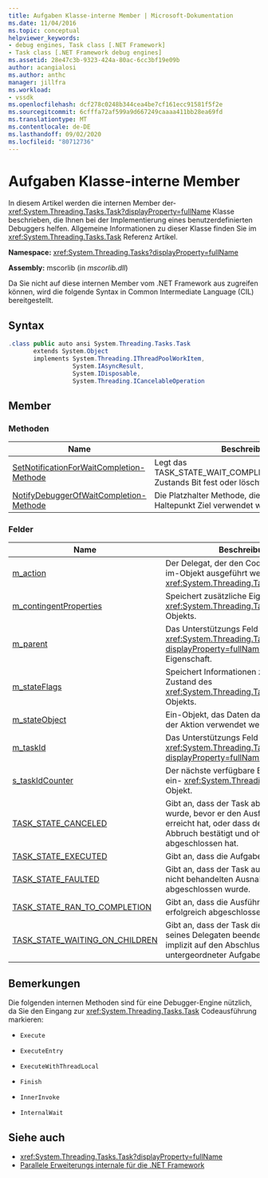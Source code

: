 ```yaml
---
title: Aufgaben Klasse-interne Member | Microsoft-Dokumentation
ms.date: 11/04/2016
ms.topic: conceptual
helpviewer_keywords:
- debug engines, Task class [.NET Framework]
- Task class [.NET Framework debug engines]
ms.assetid: 28e47c3b-9323-424a-80ac-6cc3bf19e09b
author: acangialosi
ms.author: anthc
manager: jillfra
ms.workload:
- vssdk
ms.openlocfilehash: dcf278c0248b344cea4be7cf161ecc91581f5f2e
ms.sourcegitcommit: 6cfffa72af599a9d667249caaaa411bb28ea69fd
ms.translationtype: MT
ms.contentlocale: de-DE
ms.lasthandoff: 09/02/2020
ms.locfileid: "80712736"
---
```

# <a name="task-class---internal-members"></a>Aufgaben Klasse-interne Member
In diesem Artikel werden die internen Member der- <xref:System.Threading.Tasks.Task?displayProperty=fullName> Klasse beschrieben, die Ihnen bei der Implementierung eines benutzerdefinierten Debuggers helfen. Allgemeine Informationen zu dieser Klasse finden Sie im <xref:System.Threading.Tasks.Task> Referenz Artikel.

 **Namespace:** <xref:System.Threading.Tasks?displayProperty=fullName>

 **Assembly:** mscorlib (in *mscorlib.dll*)

 Da Sie nicht auf diese internen Member vom .NET Framework aus zugreifen können, wird die folgende Syntax in Common Intermediate Language (CIL) bereitgestellt.

## <a name="syntax"></a>Syntax

```csharp
.class public auto ansi System.Threading.Tasks.Task
       extends System.Object
       implements System.Threading.IThreadPoolWorkItem,
                  System.IAsyncResult,
                  System.IDisposable,
                  System.Threading.ICancelableOperation
```

## <a name="members"></a>Member

### <a name="methods"></a>Methoden

|Name|Beschreibung|
|----------|-----------------|
|[SetNotificationForWaitCompletion-Methode](../../extensibility/debugger/setnotificationforwaitcompletion-method.md)|Legt das TASK_STATE_WAIT_COMPLETION_NOTIFICATION Zustands Bit fest oder löscht dieses.|
|[NotifyDebuggerOfWaitCompletion-Methode](../../extensibility/debugger/notifydebuggerofwaitcompletion-method.md)|Die Platzhalter Methode, die vom Debugger als Haltepunkt Ziel verwendet wird.|

### <a name="fields"></a>Felder

|Name|Beschreibung|
|----------|-----------------|
|[m_action](../../extensibility/debugger/m-action-field.md)|Der Delegat, der den Code darstellt, der im-Objekt ausgeführt werden soll <xref:System.Threading.Tasks.Task> .|
|[m_contingentProperties](../../extensibility/debugger/m-contingentproperties-field.md)|Speichert zusätzliche Eigenschaften des- <xref:System.Threading.Tasks.Task> Objekts.|
|[m_parent](../../extensibility/debugger/m-parent-field.md)|Das Unterstützungs Feld für die über <xref:System.Threading.Tasks.Task?displayProperty=fullName> geordnete Eigenschaft.|
|[m_stateFlags](../../extensibility/debugger/m-stateflags-field.md)|Speichert Informationen zum aktuellen Zustand des <xref:System.Threading.Tasks.Task> Objekts.|
|[m_stateObject](../../extensibility/debugger/m-stateobject-field.md)|Ein-Objekt, das Daten darstellt, die von der Aktion verwendet werden.|
|[m_taskId](../../extensibility/debugger/m-taskid-field.md)|Das Unterstützungs Feld für die- <xref:System.Threading.Tasks.Task.Id%2A?displayProperty=fullName> Eigenschaft.|
|[s_taskIdCounter](../../extensibility/debugger/s-taskidcounter-field.md)|Der nächste verfügbare Bezeichner für ein- <xref:System.Threading.Tasks.Task> Objekt.|
|[TASK_STATE_CANCELED](../../extensibility/debugger/task-state-canceled-field.md)|Gibt an, dass der Task abgebrochen wurde, bevor er den Ausführungs Zustand erreicht hat, oder dass der Task seinen Abbruch bestätigt und ohne Ausnahme abgeschlossen hat.|
|[TASK_STATE_EXECUTED](../../extensibility/debugger/task-state-executed-field.md)|Gibt an, dass die Aufgabe ausgeführt wird.|
|[TASK_STATE_FAULTED](../../extensibility/debugger/task-state-faulted-field.md)|Gibt an, dass der Task aufgrund einer nicht behandelten Ausnahme abgeschlossen wurde.|
|[TASK_STATE_RAN_TO_COMPLETION](../../extensibility/debugger/task-state-ran-to-completion-field.md)|Gibt an, dass die Ausführung der Aufgabe erfolgreich abgeschlossen wurde.|
|[TASK_STATE_WAITING_ON_CHILDREN](../../extensibility/debugger/task-state-waiting-on-children-field.md)|Gibt an, dass der Task die Ausführung seines Delegaten beendet hat, und wartet implizit auf den Abschluss angefügter untergeordneter Aufgaben.|

## <a name="remarks"></a>Bemerkungen
 Die folgenden internen Methoden sind für eine Debugger-Engine nützlich, da Sie den Eingang zur <xref:System.Threading.Tasks.Task> Codeausführung markieren:

- `Execute`

- `ExecuteEntry`

- `ExecuteWithThreadLocal`

- `Finish`

- `InnerInvoke`

- `InternalWait`

## <a name="see-also"></a>Siehe auch
- <xref:System.Threading.Tasks.Task?displayProperty=fullName>
- [Parallele Erweiterungs internale für die .NET Framework](../../extensibility/debugger/parallel-extension-internals-for-the-dotnet-framework.md)

